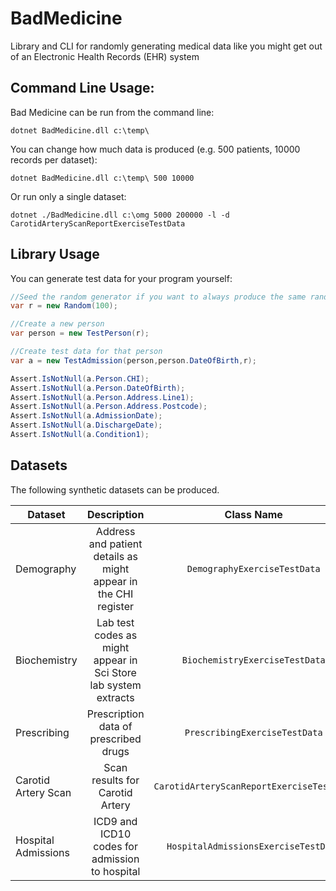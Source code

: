 # BadMedicine
Library and CLI for randomly generating medical data like you might get out of an Electronic Health Records (EHR) system

## Command Line Usage:

Bad Medicine can be run from the command line:

```
dotnet BadMedicine.dll c:\temp\
```

You can change how much data is produced (e.g. 500 patients, 10000 records per dataset):

```
dotnet BadMedicine.dll c:\temp\ 500 10000
```

Or run only a single dataset:

```
dotnet ./BadMedicine.dll c:\omg 5000 200000 -l -d CarotidArteryScanReportExerciseTestData
```

## Library Usage

You can generate test data for your program yourself:

```csharp
//Seed the random generator if you want to always produce the same randomisation
var r = new Random(100);

//Create a new person
var person = new TestPerson(r);

//Create test data for that person
var a = new TestAdmission(person,person.DateOfBirth,r);

Assert.IsNotNull(a.Person.CHI);
Assert.IsNotNull(a.Person.DateOfBirth);
Assert.IsNotNull(a.Person.Address.Line1);
Assert.IsNotNull(a.Person.Address.Postcode);
Assert.IsNotNull(a.AdmissionDate);
Assert.IsNotNull(a.DischargeDate);
Assert.IsNotNull(a.Condition1);
```

## Datasets

The following synthetic datasets can be produced.

| Dataset        | Description           |  Class Name |
| ------------- |:-------------:|:------:|
| Demography      | Address and patient details as might appear in the CHI register | `DemographyExerciseTestData`|
| Biochemistry      | Lab test codes as might appear in Sci Store lab system extracts | `BiochemistryExerciseTestData`|
| Prescribing      | Prescription data of prescribed drugs | `PrescribingExerciseTestData`|
| Carotid Artery Scan      | Scan results for Carotid Artery | `CarotidArteryScanReportExerciseTestData`|
| Hospital Admissions | ICD9 and ICD10 codes for admission to hospital | `HospitalAdmissionsExerciseTestData`|

